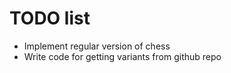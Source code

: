 # TODO list

 - Implement regular version of chess
 - Write code for getting variants from github repo
